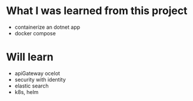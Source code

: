 # What I was learned from this project
 - containerize an dotnet app
 - docker compose
 
# Will learn 
- apiGateway ocelot
- security with identity
- elastic search
- k8s, helm